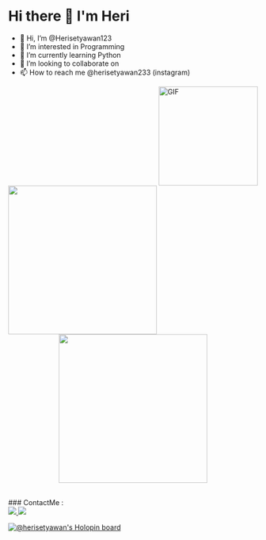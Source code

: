 <h1 style="center">
    Hi there 👋 I'm Heri
</h1>

- 👋 Hi, I’m @Herisetyawan123
- 👀 I’m interested in Programming
- 🌱 I’m currently learning Python
- 💞️ I’m looking to collaborate on 
- 📫 How to reach me @herisetyawan233 (instagram)

<img align="right" height="200"  alt="GIF" src="https://i.pinimg.com/originals/7f/9b/92/7f9b92e6d10799bd7d3c47433fb3e020.gif" />



<!-- [![Top Langs](https://github-readme-stats.vercel.app/api/top-langs/?username=herisetyawan123&layout=compact&theme=dracula)] -->







<!-- <img align="right" src="https://github-readme-stats.vercel.app/api/top-langs/?username=Herisetyawan123&layout=compact&theme=dracula" /> -->

<br/>
<p align="center">
    <img align="left" width="300" src="https://github-readme-stats.vercel.app/api/top-langs/?username=herisetyawan123&layout=compact&theme=dracula" />
    <img align="center" src="https://github-readme-stats.vercel.app/api?username=Herisetyawan123&show_icons=true&theme=radical" width="300">
</p>
<br>
### ContactMe :
<br>
<a href="https://www.instagram.com/herisetyawan233/">
    <img src="https://img.shields.io/badge/herisetyawan233-bc2a8d?style=for-the-badge&logo=instagram&logoColor=white" />
</a>
<a href="https://wa.me/6283853797950">
    <img src="https://img.shields.io/badge/herisetyawan233-bc2a8d?style=for-the-badge&logo=whatsapp&logoColor=white" />
</a>


[![@herisetyawan's Holopin board](https://holopin.io/api/user/board?user=herisetyawan)](https://holopin.io/@herisetyawan)

<!---
Herisetyawan123/Herisetyawan123 is a ✨ special ✨ repository because its `README.md` (this file) appears on your GitHub profile.
You can click the Preview link to take a look at your changes.
--->
